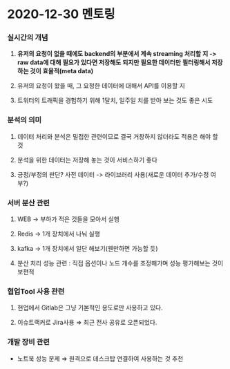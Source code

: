 # 2020-12-30 멘토링

### 실시간의 개념

1. __유저의 요청이 없을 때에도 backend의 부분에서 계속 streaming 처리할 지
-> raw data에 대해 필요가 있다면 저장해도 되지만 필요한 데이터만 필터링해서 저장하는 것이 효율적(meta data)__

1. 유저의 요청이 왔을 때, 그 요청한 데이터에 대해서  API를 이용할 지

1. 트위터의 트래픽을 경험하기 위해 1달치, 일주일 치를 받아 보는 것도 좋은 시도

### __분석의 의미__

1. 데이터 처리와 분석은 밀접한 관련이므로 결국 거창하지 않더라도 적용은 해야 할 것

1. 분석을 위한 데이터는 저장해 놓는 것이 서비스하기 좋다

1. 긍정/부정의 판단? 사전 데이터 -> 라이브러리 사용(새로운 데이터 추가/수정 여부?)

### 서버 분산 관련

1. WEB → 부하가 적은 것들을 모아서 실행

1. Redis → 1개 장치에서 나눠 실행

1. kafka → 1개 장치에서 일단 해보기(웬만하면 가능할 듯)

1. 분산 처리 성능 관련 : 직접 옵션이나 노드 개수를 조정해가며 성능 평가해보는 것이 보편적 

### 협업Tool 사용 관련

1. 현업에서 Gitlab은 그냥 기본적인 용도로만 사용하고 있다.

1. 이슈트랙커로 Jira사용 ⇒ 최근 전사 공유로 오픈되었다.

### 개발 장비 관련

- 노트북 성능 문제 ⇒ 원격으로 데스크탑 연결하여 사용하는 것 추천

